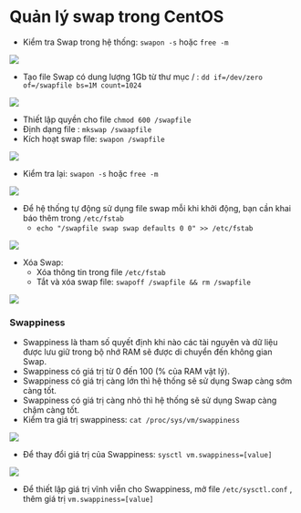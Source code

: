# Quản lý swap trong CentOS

- Kiểm tra Swap trong hệ thống: `swapon -s` hoặc `free -m` 
<img src="https://i.imgur.com/RUTWiAR.png">

- Tạo file Swap có dung lượng 1Gb từ thư mục / : `dd if=/dev/zero of=/swapfile bs=1M count=1024` 
<img src="https://i.imgur.com/UuAZBMc.png">

- Thiết lập quyền cho file `chmod 600 /swapfile`
- Định dạng file : `mkswap /swaapfile`
- Kích hoạt swap file: `swapon /swapfile`
<img src="https://i.imgur.com/ZHcJyeG.png">

- Kiểm tra lại: `swapon -s` hoặc `free -m` 
<img src="https://i.imgur.com/TwJFXya.png">

- Để hệ thống tự động sử dụng file swap mỗi khi khởi động, bạn cần khai báo thêm trong `/etc/fstab`
	- `echo "/swapfile swap swap defaults 0 0" >> /etc/fstab`
<img src="https://i.imgur.com/FvKfqZ9.png">


- Xóa Swap: 
	- Xóa thông tin trong file `/etc/fstab`
	- Tắt và xóa swap file: `swapoff /swapfile && rm /swapfile`
<img src="https://i.imgur.com/nn19mFK.png">


### Swappiness
- Swappiness là tham số quyết định khi nào các tài nguyên và dữ liệu được lưu giữ trong bộ nhớ RAM sẽ được di chuyển đến không gian Swap. 
- Swappiness có giá trị từ 0 đến 100 (% của RAM vật lý).
- Swappiness có giá trị càng lớn thì hệ thống sẽ sử dụng Swap càng sớm càng tốt.
- Swappiness có giá trị càng nhỏ thì hệ thống sẽ sử dụng Swap càng chậm càng tốt.
- Kiểm tra giá trị swappiness: `cat /proc/sys/vm/swappiness`
<img src="https://i.imgur.com/ILlpelL.png">

- Để thay đổi giá trị của Swappiness: `sysctl vm.swappiness=[value]`
<img src="https://i.imgur.com/11brt0G.png">

- Để thiết lập giá trị vĩnh viễn cho Swappiness, mở file `/etc/sysctl.conf` , thêm giá trị `vm.swappiness=[value]`

